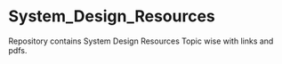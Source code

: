 # System_Design_Resources
Repository contains System Design Resources Topic wise with links and pdfs.
